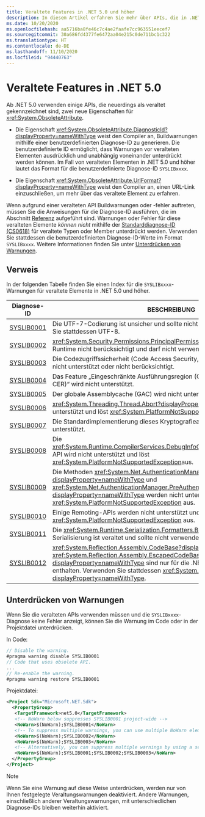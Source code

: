 ```yaml
---
title: Veraltete Features in .NET 5.0 und höher
description: In diesem Artikel erfahren Sie mehr über APIs, die in .NET 5.0 und höher als veraltet markiert sind und SYSLIB-Compilerwarnungen auslösen.
ms.date: 10/20/2020
ms.openlocfilehash: aa5716ba8fe46c7c4ae2faafe7cc963551eecef7
ms.sourcegitcommit: 30a686fd4377fe6472aa04e215c0de711bc1c322
ms.translationtype: HT
ms.contentlocale: de-DE
ms.lasthandoff: 11/10/2020
ms.locfileid: "94440763"
---
```

# <a name="obsolete-features-in-net-5"></a>Veraltete Features in .NET 5.0

Ab .NET 5.0 verwenden einige APIs, die neuerdings als veraltet gekennzeichnet sind, zwei neue Eigenschaften für <xref:System.ObsoleteAttribute>.

- Die Eigenschaft <xref:System.ObsoleteAttribute.DiagnosticId?displayProperty=nameWithType> weist den Compiler an, Buildwarnungen mithilfe einer benutzerdefinierten Diagnose-ID zu generieren. Die benutzerdefinierte ID ermöglicht, dass Warnungen vor veralteten Elementen ausdrücklich und unabhängig voneinander unterdrückt werden können. Im Fall von veralteten Elementen in .NET 5.0 und höher lautet das Format für die benutzerdefinierte Diagnose-ID `SYSLIBxxxx`.

- Die Eigenschaft <xref:System.ObsoleteAttribute.UrlFormat?displayProperty=nameWithType> weist den Compiler an, einen URL-Link einzuschließen, um mehr über das veraltete Element zu erfahren.

Wenn aufgrund einer veralteten API Buildwarnungen oder -fehler auftreten, müssen Sie die Anweisungen für die Diagnose-ID ausführen, die im Abschnitt [Referenz](#reference) aufgeführt sind. Warnungen oder Fehler für diese veralteten Elemente *können nicht* mithilfe der [Standarddiagnose-ID (CS0618)](../../csharp/language-reference/compiler-messages/cs0618.md) für veraltete Typen oder Member unterdrückt werden. Verwenden Sie stattdessen die benutzerdefinierten Diagnose-ID-Werte im Format `SYSLIBxxxx`. Weitere Informationen finden Sie unter [Unterdrücken von Warnungen](#suppress-warnings).

## <a name="reference"></a>Verweis

In der folgenden Tabelle finden Sie einen Index für die `SYSLIBxxxx`-Warnungen für veraltete Elemente in .NET 5.0 und höher.

| Diagnose-ID | BESCHREIBUNG |
| - | - |
| [SYSLIB0001](syslib0001.md) | Die UTF-7-Codierung ist unsicher und sollte nicht verwendet werden. Verwenden Sie stattdessen UTF-8. |
| [SYSLIB0002](syslib0002.md) | <xref:System.Security.Permissions.PrincipalPermissionAttribute> wird von der Runtime nicht berücksichtigt und darf nicht verwendet werden. |
| [SYSLIB0003](syslib0003.md) | Die Codezugriffssicherheit (Code Access Security, CAS) wird von der Runtime nicht unterstützt oder nicht berücksichtigt. |
| [SYSLIB0004](syslib0004.md) | Das Feature „Eingeschränkte Ausführungsregion (Constrained Execution Region, CER)“ wird nicht unterstützt. |
| [SYSLIB0005](syslib0005.md) | Der globale Assemblycache (GAC) wird nicht unterstützt. |
| [SYSLIB0006](syslib0006.md) | <xref:System.Threading.Thread.Abort?displayProperty=nameWithType> wird nicht unterstützt und löst <xref:System.PlatformNotSupportedException> aus. |
| [SYSLIB0007](syslib0007.md) | Die Standardimplementierung dieses Kryptografiealgorithmus wird nicht unterstützt. |
| [SYSLIB0008](syslib0008.md) | Die <xref:System.Runtime.CompilerServices.DebugInfoGenerator.CreatePdbGenerator>-API wird nicht unterstützt und löst <xref:System.PlatformNotSupportedException>aus. |
| [SYSLIB0009](syslib0009.md) | Die Methoden <xref:System.Net.AuthenticationManager.Authenticate%2A?displayProperty=nameWithType> und <xref:System.Net.AuthenticationManager.PreAuthenticate%2A?displayProperty=nameWithType> werden nicht unterstützt und lösen <xref:System.PlatformNotSupportedException> aus. |
| [SYSLIB0010](syslib0010.md) | Einige Remoting-APIs werden nicht unterstützt und lösen <xref:System.PlatformNotSupportedException> aus. |
| [SYSLIB0011](syslib0011.md) | Die <xref:System.Runtime.Serialization.Formatters.Binary.BinaryFormatter>-Serialisierung ist veraltet und sollte nicht verwendet werden. |
| [SYSLIB0012](syslib0012.md) | <xref:System.Reflection.Assembly.CodeBase?displayProperty=nameWithType> und <xref:System.Reflection.Assembly.EscapedCodeBase?displayProperty=nameWithType> sind nur für die .NET Framework-Kompatibilität enthalten. Verwenden Sie stattdessen <xref:System.Reflection.Assembly.Location?displayProperty=nameWithType>. |

## <a name="suppress-warnings"></a>Unterdrücken von Warnungen

Wenn Sie die veralteten APIs verwenden müssen und die `SYSLIBxxxx`-Diagnose keine Fehler anzeigt, können Sie die Warnung im Code oder in der Projektdatei unterdrücken.

In Code:

```csharp
// Disable the warning.
#pragma warning disable SYSLIB0001
// Code that uses obsolete API.
...
// Re-enable the warning.
#pragma warning restore SYSLIB0001
```

Projektdatei:

```xml
<Project Sdk="Microsoft.NET.Sdk">
  <PropertyGroup>
   <TargetFramework>net5.0</TargetFramework>
   <!-- NoWarn below suppresses SYSLIB0001 project-wide -->
   <NoWarn>$(NoWarn);SYSLIB0001</NoWarn>
   <!-- To suppress multiple warnings, you can use multiple NoWarn elements -->
   <NoWarn>$(NoWarn);SYSLIB0002</NoWarn>
   <NoWarn>$(NoWarn);SYSLIB0003</NoWarn>
   <!-- Alternatively, you can suppress multiple warnings by using a semicolon-delimited list -->
   <NoWarn>$(NoWarn);SYSLIB0001;SYSLIB0002;SYSLIB0003</NoWarn>
  </PropertyGroup>
</Project>
```

> [!NOTE]
> Wenn Sie eine Warnung auf diese Weise unterdrücken, werden nur von Ihnen festgelegte Veraltungswarnungen deaktiviert. Andere Warnungen, einschließlich anderer Veraltungswarnungen, mit unterschiedlichen Diagnose-IDs bleiben weiterhin aktiviert.
